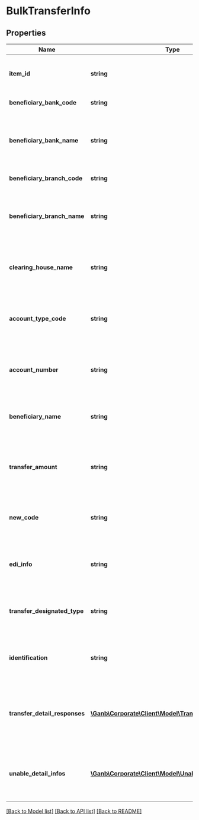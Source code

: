 # BulkTransferInfo

## Properties
Name | Type | Description | Notes
------------ | ------------- | ------------- | -------------
**item_id** | **string** | 明細番号 半角数字 重複/0はエラー　1～9999とします | [optional] 
**beneficiary_bank_code** | **string** | 被仕向金融機関番号 半角数字 | [optional] 
**beneficiary_bank_name** | **string** | 被仕向金融機関名カナ 半角文字 該当する情報が無い場合は項目自体を設定しません | [optional] 
**beneficiary_branch_code** | **string** | 被仕向支店番号 半角数字 | [optional] 
**beneficiary_branch_name** | **string** | 被仕向支店名カナ 半角文字 該当する情報が無い場合は項目自体を設定しません | [optional] 
**clearing_house_name** | **string** | 手形交換所番号 半角文字 該当する情報が無い場合は項目自体を設定しません | [optional] 
**account_type_code** | **string** | 科目コード（預金種別コード） 半角数字 1：普通、2：当座、4：貯蓄、9：その他 | [optional] 
**account_number** | **string** | 口座番号 半角数字 7桁未満の番号は右詰で、前ゼロで埋めること | [optional] 
**beneficiary_name** | **string** | 受取人名 半角文字 該当する情報が無い場合は項目自体を設定しません | [optional] 
**transfer_amount** | **string** | 振込金額 半角数字 1以上9,999,999,999円以下　数値のみでカンマ、マイナス不可 | [optional] 
**new_code** | **string** | 新規コード 半角文字 該当する情報が無い場合は項目自体を設定しません | [optional] 
**edi_info** | **string** | EDI情報 半角文字 該当する情報が無い場合は項目自体を設定しません | [optional] 
**transfer_designated_type** | **string** | 振込指定区分 半角文字 該当する情報が無い場合は項目自体を設定しません | [optional] 
**identification** | **string** | 識別表示 半角文字 該当する情報が無い場合は項目自体を設定しません | [optional] 
**transfer_detail_responses** | [**\Ganb\Corporate\Client\Model\TransferDetailResponse[]**](TransferDetailResponse.md) | 振込明細結果 振込明細結果のリスト 正常時のみ応答 該当する情報が無い場合は空のリストを返却 | [optional] 
**unable_detail_infos** | [**\Ganb\Corporate\Client\Model\UnableDetailInfo[]**](UnableDetailInfo.md) | 不能明細情報 不能明細情報のリスト 該当する情報が無い場合は項目自体を設定しません | [optional] 

[[Back to Model list]](../README.md#documentation-for-models) [[Back to API list]](../README.md#documentation-for-api-endpoints) [[Back to README]](../README.md)


